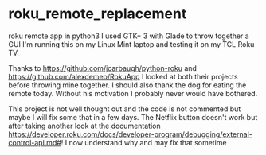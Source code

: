 # roku_remote_replacement
roku remote app in python3 
I used GTK+ 3 with Glade to throw together a GUI
I'm running this on my Linux Mint laptop and testing it on my TCL Roku TV.

Thanks to https://github.com/jcarbaugh/python-roku and https://github.com/alexdemeo/RokuApp
I looked at both their projects before throwing mine together.
I should also thank the dog for eating the remote today.  Without his motivation I probably never would have bothered.

This project is not well thought out and the code is not commented but maybe I will fix some that in a few days.
The Netflix button doesn't work but after taking another look at the documentation https://developer.roku.com/docs/developer-program/debugging/external-control-api.md#! I now understand why and may fix that sometime
